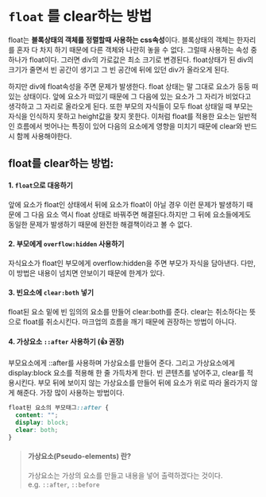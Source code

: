 # `float` 를 clear하는 방법

float는 **블록상태의 객체를 정렬할때 사용하는 css속성**이다. 블록상태의 객체는 한자리를 혼자 다 차지 하기 때문에 다른 객체와 나란히 놓을 수 없다. 그럴때 사용하는 속성 중 하나가 float이다. 그러면 div의 가로값은 최소 크기로 변경된다. float상태가 된 div의 크기가 줄면서 빈 공간이 생기고 그 빈 공간에 뒤에 있던 div가 올라오게 된다.

하지만 div에 float속성을 주면 문제가 발생한다. float 상태는 말 그대로 요소가 둥둥 떠있는 상태이다. 앞에 요소가 떠있기 때문에 그 다음에 있는 요소가 그 자리가 비었다고 생각하고 그 자리로 올라오게 된다. 또한 부모의 자식들이 모두 float 상태일 때 부모는 자식을 인식하지 못하고 height값을 찾지 못한다.
이처럼 float를 적용한 요소는 일반적인 흐름에서 벗어나는 특징이 있어 다음의 요소에게 영향을 미치기 때문에 clear와 반드시 함께 사용해야한다.

## float를 clear하는 방법:

#### 1. `float`으로 대응하기

앞에 요소가 float인 상태에서 뒤에 요소가 float이 아닐 경우 이런 문제가 발생하기 때문에 그 다음 요소 역시 float 상태로 바꿔주면 해결된다.하지만 그 뒤에 요소들에게도 동일한 문제가 발생하기 때문에 완전한 해결책이라고 볼 수 없다.

#### 2. 부모에게 `overflow:hidden` 사용하기

자식요소가 float인 부모에게 overflow:hidden을 주면 부모가 자식을 담아낸다. 다만, 이 방법은 내용이 넘치면 안보이기 때문에 한계가 있다.

#### 3. 빈요소에 `clear:both` 넣기

float된 요소 밑에 빈 임의의 요소를 만들어 clear:both를 준다. clear는 취소하다는 뜻으로 float를 취소시킨다. 마크업의 흐름을 깨기 때문에 권장하는 방법이 아니다.

#### 4. 가상요소 `::after` 사용하기 (👍 권장)

부모요소에게 ::after를 사용하며 가상요소를 만들어 준다. 그리고 가상요소에게 display:block 요소를 적용해 한 줄 가득차게 한다. 빈 콘텐츠를 넣어주고, clear를 적용시킨다. 부모 뒤에 보이지 않는 가상요소를 만들어 뒤에 요소가 위로 따라 올라가지 않게 해준다. 가장 많이 사용하는 방법이다.

```css
float된 요소의 부모태그::after {
  content: "";
  display: block;
  clear: both;
}
```

> #### 가상요소(Pseudo-elements) 란?
>
> 가상요소는 가상의 요소를 만들고 내용을 넣어 출력하겠다는 것이다.  
> e.g. `::after`, `::before`
